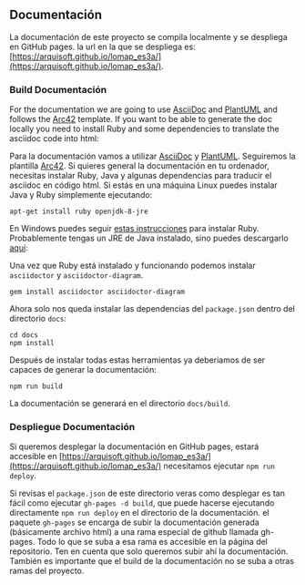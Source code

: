 ## Documentación

La documentación de este proyecto se compila localmente y se despliega en GitHub pages.
la url en la que se despliega es: [https://arquisoft.github.io/lomap_es3a/](https://arquisoft.github.io/lomap_es3a/).

### Build Documentación

For the documentation we are going to use [AsciiDoc](https://asciidoc.org/) and [PlantUML](https://plantuml.com) and
follows the [Arc42](https://github.com/arc42/arc42-template) template. If you want to be able to generate the doc
locally you need to install Ruby and some dependencies to translate the asciidoc code into html:

Para la documentación vamos a utilizar [AsciiDoc](https://asciidoc.org/) y [PlantUML](https://plantuml.com). Seguiremos
la plantilla [Arc42](https://github.com/arc42/arc42-template). Si quieres general la documentación en tu ordenador,
necesitas instalar Ruby, Java y algunas dependencias para traducir el asciidoc en código html. Si estás en una máquina
Linux puedes instalar Java y Ruby simplemente ejecutando:

```shell
apt-get install ruby openjdk-8-jre
```

En Windows puedes seguir [estas instrucciones](https://www.ruby-lang.org/en/documentation/installation) para instalar
Ruby. Probablemente tengas un JRE de Java instalado, sino puedes
descargarlo [aquí](https://www.oracle.com/es/java/technologies/javase/javase8-archive-downloads.html):

Una vez que Ruby está instalado y funcionando podemos instalar `asciidoctor` y `asciidoctor-diagram`.

```shell
gem install asciidoctor asciidoctor-diagram
```

Ahora solo nos queda instalar las dependencias del `package.json` dentro del directorio `docs`:

```shell
cd docs
npm install
```

Después de instalar todas estas herramientas ya deberíamos de ser capaces de generar la documentación:

```shell
npm run build
```

La documentación se generará en el directorio `docs/build`.

### Despliegue Documentación

Si queremos desplegar la documentación en GitHub pages, estará accesible
en [https://arquisoft.github.io/lomap_es3a/](https://arquisoft.github.io/lomap_es3a/) necesitamos
ejecutar `npm run deploy`.

Si revisas el `package.json` de este directorio veras como desplegar es tan fácil como ejecutar `gh-pages -d build`, que
puede hacerse ejecutando directamente `npm run deploy` en el directorio de la documentación. el paquete `gh-pages` se
encarga de subir la documentación generada (básicamente archivo html) a una rama especial de github llamada gh-pages.
Todo lo que se suba a esa rama es accesible en la página del repositorio. Ten en cuenta que solo queremos subir ahí la
documentación. También es importante que el build de la documentación no se suba a otras ramas del proyecto.

